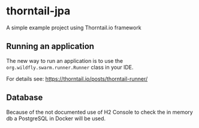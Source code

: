 # thorntail-jpa
A simple example project using Thorntail.io framework

## Running an application
The new way to run an application is to use the 
``org.wildfly.swarm.runner.Runner`` class in your IDE.

For details see: https://thorntail.io/posts/thorntail-runner/


## Database
Because of the not documented use of H2 Console to check 
the in memory db a PostgreSQL in Docker will be used.
